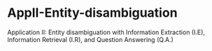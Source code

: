# AppII-Entity-disambiguation
Application II: Entity disambiguation with Information Extraction (I.E), Information Retrieval (I.R), and Question Answering (Q.A.)

